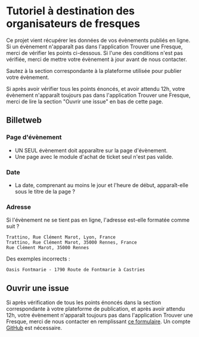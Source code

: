 # Tutoriel à destination des organisateurs de fresques

Ce projet vient récupérer les données de vos évènements publiés en ligne. Si un évènement n'apparaît pas dans l'application Trouver une Fresque, merci de vérifier les points ci-dessous. Si l'une des conditions n'est pas vérifiée, merci de mettre votre évènement à jour avant de nous contacter.

Sautez à la section correspondante à la plateforme utilisée pour publier votre évènement.

Si après avoir vérifier tous les points énoncés, et avoir attendu 12h, votre évènement n'apparaît toujours pas dans l'application Trouver une Fresque, merci de lire la section "Ouvrir une issue" en bas de cette page.

## Billetweb

### Page d'évènement

- UN SEUL évènement doit apparaître sur la page d'évènement.
- Une page avec le module d'achat de ticket seul n'est pas valide.

### Date

- La date, comprenant au moins le jour et l'heure de début, apparaît-elle sous le titre de la page ?

### Adresse

Si l'évènement ne se tient pas en ligne, l'adresse est-elle formatée comme suit ?

```
Trattino, Rue Clément Marot, Lyon, France
Trattino, Rue Clément Marot, 35000 Rennes, France
Rue Clément Marot, 35000 Rennes
```

Des exemples incorrects :

```
Oasis Fontmarie - 1790 Route de Fontmarie à Castries
```

## Ouvrir une issue

Si après vérification de tous les points énoncés dans la section correspondante à votre plateforme de publication, et après avoir attendu 12h, votre évènement n'apparaît toujours pas dans l'application Trouver une Fresque, merci de nous contacter en remplissant [ce formulaire](https://github.com/trouver-une-fresque/trouver-une-fresque/issues/new). Un compte [GitHub](https://github.com/signup) est nécessaire.